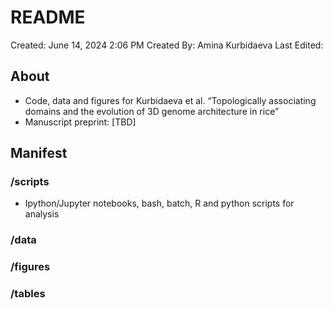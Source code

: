 # README
Created: June 14, 2024 2:06 PM Created By: Amina Kurbidaeva Last Edited:

## About

- Code, data and figures for Kurbidaeva et al. “Topologically associating domains and the evolution of 3D genome architecture in rice”
- Manuscript preprint: [TBD]

## Manifest

### /scripts
- Ipython/Jupyter notebooks, bash, batch, R and python scripts for analysis

### /data

### /figures

### /tables
